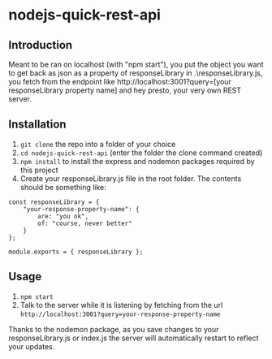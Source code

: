 # nodejs-quick-rest-api

## Introduction
Meant to be ran on localhost (with "npm start"), you put the object you want to get back as json as a property of responseLibrary in .\responseLibrary.js, you fetch from the endpoint like http://localhost:3001?query=[your responseLibrary property name] and hey presto, your very own REST server.

## Installation
1. `git clone` the repo into a folder of your choice
2. `cd nodejs-quick-rest-api` (enter the folder the clone command created)
3. `npm install` to install the express and nodemon packages required by this project
4. Create your responseLibrary.js file in the root folder. The contents should be something like:
```
const responseLibrary = {
	"your-response-property-name": {
		are: "you ok",
		of: "course, never better"
	}
};

module.exports = { responseLibrary };
```

## Usage
1. `npm start`
2. Talk to the server while it is listening by fetching from the url `http://localhost:3001?query=your-response-property-name`

Thanks to the nodemon package, as you save changes to your responseLibrary.js or index.js the server will automatically restart to reflect your updates.

